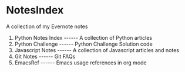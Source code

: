 NotesIndex
==========

A collection of my Evernote notes

1. Python Notes Index ------  A collection of Python articles
2. Python Challenge   ------  Python Challenge Solution code
3. Javascript Notes   ------   A collection of Javascript articles and notes
4. Git Notes ------ Git FAQs
5. EmacsRef  ------ Emacs usage references in org mode
